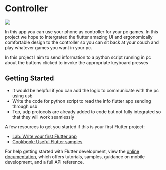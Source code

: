 
# Controller

![](ncontroller/blob/main/images/controller.png)

In this app you can use your phone as controller for your pc games. In this project we hope to Intergrated the flutter amazing UI and ergonomically comfortable design to the controller so you can sit back at your couch and play whatever games you want in your pc.

In this project I aim to send information to a python script running in pc about the buttons clicked to invoke the appropriate keyboard presses

## Getting Started

 - It would be helpful if you can add the logic to communicate with the pc using usb
 - Write the code for python script to read the info flutter app sending through usb
 - Tcp, udp protocols are already added to code but not fully integrated so that they will work seamlessly

A few resources to get you started if this is your first Flutter project:

- [Lab: Write your first Flutter app](https://docs.flutter.dev/get-started/codelab)
- [Cookbook: Useful Flutter samples](https://docs.flutter.dev/cookbook)

For help getting started with Flutter development, view the
[online documentation](https://docs.flutter.dev/), which offers tutorials,
samples, guidance on mobile development, and a full API reference.
